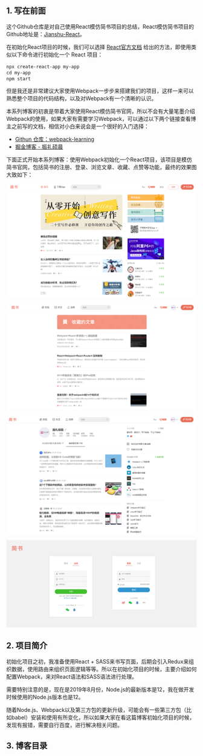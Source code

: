 ## 1. 写在前面

这个Github仓库是对自己使用React模仿简书项目的总结，React模仿简书项目的Github地址是：[Jianshu-React](https://github.com/Fengzhen8023/Jianshu-React )。

在初始化React项目的时候，我们可以选择 [React官方文档](https://react.docschina.org/docs/create-a-new-react-app.html ) 给出的方法，即使用类似以下命令进行初始化一个 React 项目：

```shell
npx create-react-app my-app
cd my-app
npm start
```

但是我还是非常建议大家使用Webpack一步步来搭建我们的项目，这样一来可以熟悉整个项目的代码结构，以及对Webpack有一个清晰的认识。

本系列博客的初衷是带着大家使用React模仿简书官网，所以不会有大量笔墨介绍Webpack的使用，如果大家有需要学习Webpack，可以通过以下两个链接查看博主之前写的文档，相信对小白来说会是一个很好的入门选择：

- [Githun 仓库：webpack-learning](https://github.com/Fengzhen8023/webpack-learning )
- [掘金博客 - 振礼硕晨](https://juejin.im/post/5d02562b6fb9a07ec27b9eea )

下面正式开始本系列博客：使用Webpack初始化一个React项目，该项目是模仿简书官网，包括简书的注册、登录、浏览文章、收藏、点赞等功能，最终的效果图大致如下：

![](blog-img/jianshu-index.png)

![](blog-img/jianshu-shoucang.png)

![](blog-img/jianshu-xihuan.png)

![](blog-img/jianshu-logup.png)

## 2. 项目简介

初始化项目之初，我准备使用React + SASS来书写页面，后期会引入Redux来组织数据，使用路由来组织页面逻辑等等。所以在初始化项目的时候，主要介绍如何配置Webpack，来对React语法和SASS语法进行处理。

需要特别注意的是，现在是2019年8月份，Node.js的最新版本是12，我在做开发时候使用的Node.js版本也是12。

随着Node.js、Webpack以及第三方包的更新升级，可能会有一些第三方包（比如babel）安装和使用有所变化，所以如果大家在看这篇博客初始化项目的时候，发现有报错，需要自行百度，进行解决相关问题。

## 3. 博客目录







